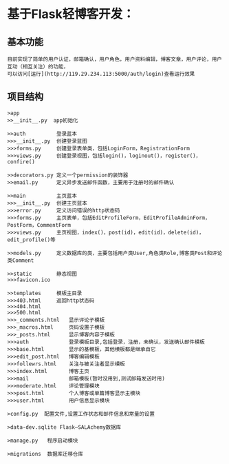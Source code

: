# 基于Flask轻博客开发：
## 基本功能
	目前实现了简单的用户认证，邮箱确认，用户角色，用户资料编辑，博客文章，用户评论，用户互动（相互关注）的功能，
	可以访问[运行](http://119.29.234.113:5000/auth/login)查看运行效果

## 项目结构
	>app      	      
	>>__init__.py  app初始化
	
	>>auth			登录蓝本
	>>>__init__.py	创建登录蓝图
	>>>forms.py		创建登录表单类，包括LoginForm，RegistrationForm
	>>>views.py		创建登录视图，包括login()，loginout()，register()，confire()

	>>decorators.py	定义一个permission的装饰器
	>>email.py		定义异步发送邮件函数，主要用于注册时的邮件确认

	>>main			主页蓝本
	>>>__init__.py	创建主页蓝本
	>>>error.py		定义访问错误的http状态码
	>>>forms.py		主页表单，包括EditProfileForm，EditProfileAdminForm，PostForm，CommentForm
	>>>views.py		主页视图，index()，post(id)，edit(id)，delete(id)，edit_profile()等
	
	>>models.py		定义数据库的类，主要包括用户类User,角色类Role,博客类Post和评论类Comment

	>>static		静态视图
	>>>favicon.ico

	>>templates		模板主目录
	>>>403.html 	返回http状态码
	>>>404.html
	>>>500.html
	>>>_comments.html	显示评论子模板
	>>>_macros.html		页码设置子模板
	>>>_posts.html		显示博客内容子模板
	>>>auth				登录模板目录,包括登录，注册，未确认，发送确认邮件模板
	>>>base.html		显示的基模板，其他模板都是继承自它
	>>>edit_post.html	博客编辑模板
	>>>follewrs.html	关注与被关注者显示模板
	>>>index.html		博客主页
	>>>mail				邮箱模板(暂时没用到,测试邮箱发送时用)
	>>>moderate.html	评论管理模块
	>>>post.html		个人博客或单篇博客显示主模块
	>>>user.html		用户信息显示模块

	>config.py  配置文件,设置工作状态和邮件信息和常量的设置

	>data-dev.sqlite Flask—SALAchemy数据库
	
	>manage.py	 程序启动模块
	
	>migrations  数据库迁移仓库
	
    




